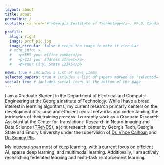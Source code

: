 ```yaml
---
layout: about
title: about
permalink: /
subtitle: <a href='#'>Georgia Institute of Technology</a>. Ph.D. Candidate

profile:
  align: right
  image: prof_pic.jpg
  image_circular: false # crops the image to make it circular
  # more_info: >
  #   <p>555 your office number</p>
  #   <p>123 your address street</p>
  #   <p>Your City, State 12345</p>

news: true # includes a list of news items
selected_papers: true # includes a list of papers marked as "selected={true}"
social: true # includes social icons at the bottom of the page
---
```


I am a Graduate Student in the Department of Electrical and Computer Engineering at the Georgia Institute of Technology. While I have a broad interest in learning algorithms, my current research primarily centers on the development of sparse and efficient neural networks and understanding the intricacies of their training process. I currently work as a Graduate Research Assistant at the Center for Translational Research in Neuro-imaging and Data Science ([TReNDS](https://trendscenter.org/)), a joint research center by Georgia Tech, Georgia State and Emory University under the supervision of [Dr. Vince Calhoun](https://scholar.google.com/citations?user=WNOoGKIAAAAJ&hl=en) and [Dr. Sergey Plis](https://scholar.google.com/citations?user=nm3liowAAAAJ&hl=en).

My interests span most of deep learning, with a current focus on efficient AI, sparse deep learning, and multimodal learning. Additionally, I am actively researching federated learning and multi-task reinforcement learning.
